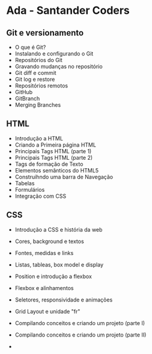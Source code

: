 # Ada - Santander Coders

## Git e versionamento
- O que é Git?
- Instalando e configurando o Git
- Repositórios do Git
- Gravando mudanças no repositório
- Git diff e commit 
- Git log e restore
- Repositórios remotos
- GitHub
- GitBranch
- Merging Branches

## HTML
- Introdução a HTML
- Criando a Primeira página HTML
- Principais Tags HTML (parte 1)
- Principais Tags HTML (parte 2)
- Tags de formação de Texto
- Elementos semânticos do HTML5
- Construihndo uma barra de Navegação
- Tabelas
- Formulários
- Integração com CSS

## CSS
- Introdução a CSS e história da web
- Cores, background e textos
- Fontes, medidas e links
- Listas, tableas, box model e display
- Position e introdução a flexbox
- Flexbox e alinhamentos
- Seletores, responsividade e animações
- Grid Layout e unidade "fr"
- Compilando conceitos e criando um projeto (parte I)
- Compilando conceitos e criando um projeto (parte II)

- 
